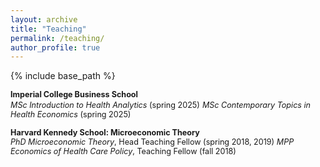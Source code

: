 ```yaml
---
layout: archive
title: "Teaching"
permalink: /teaching/
author_profile: true
---
```


{% include base_path %}

<span style ="font-size:.9em;">**Imperial College Business School**</span>       
<span style ="font-size:.9em;"><em>MSc Introduction to Health Analytics</em> (spring 2025)</span> 
<span style ="font-size:.9em;"><em>MSc Contemporary Topics in Health Economics</em> (spring 2025)</span>   

<span style ="font-size:.9em;">**Harvard Kennedy School: Microeconomic Theory**</span>  
<span style ="font-size:.9em;"><em>PhD Microeconomic Theory</em>, Head Teaching Fellow (spring 2018, 2019) </span> 
<span style ="font-size:.9em;"><em>MPP Economics of Health Care Policy</em>, Teaching Fellow (fall 2018) </span>
 
